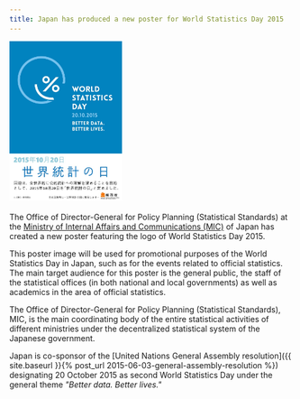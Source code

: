 ```yaml
---
title: Japan has produced a new poster for World Statistics Day 2015
---
```


<img src="/images/japanese-wsd-poster2.jpg" alt="World Statistics Day poster" style="width:200px"><br><br>The Office of Director-General for Policy Planning (Statistical Standards) at the <a href="http://www.soumu.go.jp/english/index.html" target="_blank">Ministry of Internal Affairs and Communications (MIC)</a> of Japan has created a new poster featuring the logo of World Statistics Day 2015.

This poster image will be used for promotional purposes of the World Statistics Day in Japan, such as for the events related to official statistics. The main target audience for this poster is the general public, the staff of the statistical offices (in both national and local governments) as well as  academics in the area  of official statistics.

The Office of Director-General for Policy Planning (Statistical Standards), MIC, is the main coordinating body of the entire statistical activities of different ministries under the decentralized statistical system of the Japanese government.

Japan is co-sponsor of the [United Nations General Assembly resolution]({{ site.baseurl }}{% post_url 2015-06-03-general-assembly-resolution %}) designating 20 October 2015 as second World Statistics Day under the general theme *"Better data. Better lives."*
